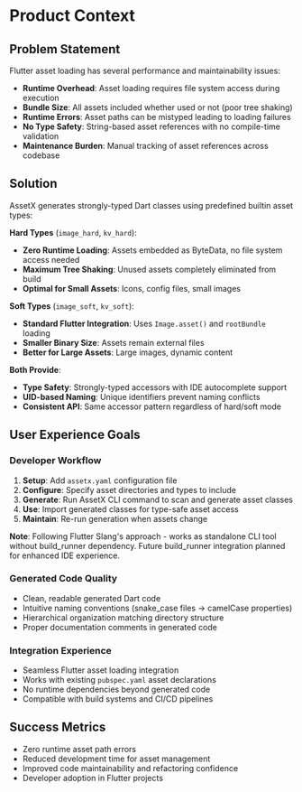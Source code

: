 # Product Context

## Problem Statement
Flutter asset loading has several performance and maintainability issues:
- **Runtime Overhead**: Asset loading requires file system access during execution
- **Bundle Size**: All assets included whether used or not (poor tree shaking)
- **Runtime Errors**: Asset paths can be mistyped leading to loading failures
- **No Type Safety**: String-based asset references with no compile-time validation
- **Maintenance Burden**: Manual tracking of asset references across codebase

## Solution
AssetX generates strongly-typed Dart classes using predefined builtin asset types:

**Hard Types** (`image_hard`, `kv_hard`):
- **Zero Runtime Loading**: Assets embedded as ByteData, no file system access needed
- **Maximum Tree Shaking**: Unused assets completely eliminated from build
- **Optimal for Small Assets**: Icons, config files, small images

**Soft Types** (`image_soft`, `kv_soft`):
- **Standard Flutter Integration**: Uses `Image.asset()` and `rootBundle` loading
- **Smaller Binary Size**: Assets remain external files
- **Better for Large Assets**: Large images, dynamic content

**Both Provide**:
- **Type Safety**: Strongly-typed accessors with IDE autocomplete support
- **UID-based Naming**: Unique identifiers prevent naming conflicts
- **Consistent API**: Same accessor pattern regardless of hard/soft mode

## User Experience Goals

### Developer Workflow
1. **Setup**: Add `assetx.yaml` configuration file
2. **Configure**: Specify asset directories and types to include
3. **Generate**: Run AssetX CLI command to scan and generate asset classes
4. **Use**: Import generated classes for type-safe asset access
5. **Maintain**: Re-run generation when assets change

**Note**: Following Flutter Slang's approach - works as standalone CLI tool without build_runner dependency. Future build_runner integration planned for enhanced IDE experience.

### Generated Code Quality
- Clean, readable generated Dart code
- Intuitive naming conventions (snake_case files → camelCase properties)
- Hierarchical organization matching directory structure
- Proper documentation comments in generated code

### Integration Experience
- Seamless Flutter asset loading integration
- Works with existing `pubspec.yaml` asset declarations
- No runtime dependencies beyond generated code
- Compatible with build systems and CI/CD pipelines

## Success Metrics
- Zero runtime asset path errors
- Reduced development time for asset management
- Improved code maintainability and refactoring confidence
- Developer adoption in Flutter projects